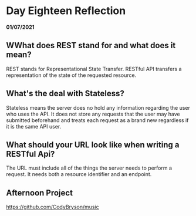# Day Eighteen Reflection
__01/07/2021__

## WWhat does REST stand for and what does it mean?

REST stands for Representational State Transfer. RESTful API transfers a representation of the state of the requested resource. 
## What's the deal with Stateless?

Stateless means the server does no hold any information regarding the user who uses the API. It does not store any requests that the user may have submitted beforehand and treats each request as a brand new regardless if it is the same API user.

## What should your URL look like when writing a RESTful Api?

The URL must include all of the things the server needs to perform a request. It needs both a resource identifier and an endpoint.

## Afternoon Project

https://github.com/CodyBryson/music